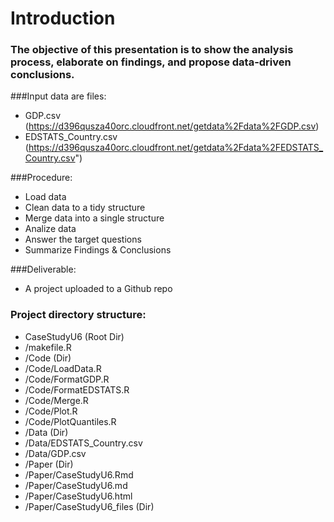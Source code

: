 # Introduction

### The objective of this presentation is to show the analysis process, elaborate  on findings, and propose data-driven conclusions.

###Input data are files:
* GDP.csv (https://d396qusza40orc.cloudfront.net/getdata%2Fdata%2FGDP.csv)
* EDSTATS_Country.csv (https://d396qusza40orc.cloudfront.net/getdata%2Fdata%2FEDSTATS_Country.csv")


###Procedure:
* Load data
* Clean data to a tidy structure
* Merge data into a single structure
* Analize data
* Answer the target questions
* Summarize Findings & Conclusions

###Deliverable:
* A project uploaded to a Github repo


### Project directory structure:
* CaseStudyU6 (Root Dir)
* /makefile.R
* /Code (Dir)
* /Code/LoadData.R
* /Code/FormatGDP.R
* /Code/FormatEDSTATS.R
* /Code/Merge.R
* /Code/Plot.R
* /Code/PlotQuantiles.R
* /Data (Dir)
* /Data/EDSTATS_Country.csv
* /Data/GDP.csv
* /Paper (Dir)
* /Paper/CaseStudyU6.Rmd
* /Paper/CaseStudyU6.md
* /Paper/CaseStudyU6.html
* /Paper/CaseStudyU6_files (Dir)

